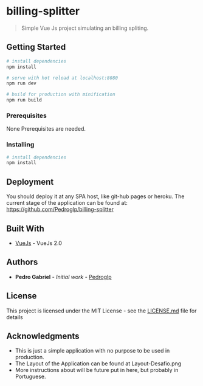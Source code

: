 # billing-splitter

> Simple Vue Js project simulating an billing spliting.

## Getting Started

``` bash
# install dependencies
npm install

# serve with hot reload at localhost:8080
npm run dev

# build for production with minification
npm run build
```

### Prerequisites

None Prerequisites are needed.

### Installing

``` bash
# install dependencies
npm install
```

## Deployment

You should deploy it at any SPA host, like git-hub pages or heroku.
The current stage of the application can be found at: https://github.com/Pedroglp/billing-splitter

## Built With

* [VueJs](https://vuejs.org/v2) - VueJs 2.0

## Authors

* **Pedro Gabriel** - *Initial work* - [Pedroglp](https://github.com/pedroglp)

## License

This project is licensed under the MIT License - see the [LICENSE.md](LICENSE.md) file for details

## Acknowledgments

* This is just a simple application with no purpose to be used in production.
* The Layout of the Application can be found at Layout-Desafio.png
* More instructions about will be future put in here, but probably in Portuguese.

